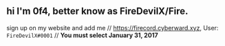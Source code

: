 ## hi I'm 0f4, better know as FireDevilX/Fire.

sign up on my website and add me // https://firecord.cyberward.xyz, User: `FireDevilX#0001` // **You must select January 31, 2017**
